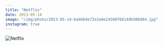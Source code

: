 ```yaml
---
title: "Netflix"
date: 2013-05-14
image: "/img/photo/2013-05-14-badd64e73a1a6e24160766144b580d94.jpg"
instagram: true
---
```


![Netflix](/img/photo/2013-05-14-badd64e73a1a6e24160766144b580d94.jpg)
